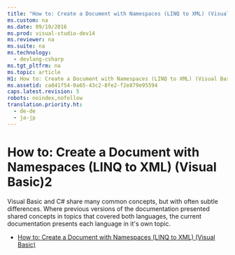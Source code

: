 ```yaml
---
title: "How to: Create a Document with Namespaces (LINQ to XML) (Visual Basic)2"
ms.custom: na
ms.date: 09/19/2016
ms.prod: visual-studio-dev14
ms.reviewer: na
ms.suite: na
ms.technology: 
  - devlang-csharp
ms.tgt_pltfrm: na
ms.topic: article
H1: How to: Create a Document with Namespaces (LINQ to XML) (Visual Basic)
ms.assetid: ca841f54-0a65-43c2-8fe2-f2e879e95594
caps.latest.revision: 5
robots: noindex,nofollow
translation.priority.ht: 
  - de-de
  - ja-jp
---
```

# How to: Create a Document with Namespaces (LINQ to XML) (Visual Basic)2
Visual Basic and C# share many common concepts, but with often subtle differences. Where previous versions of the documentation presented shared concepts in topics that covered both languages, the current documentation presents each language in it's own topic.  
  
-   [How to: Create a Document with Namespaces (LINQ to XML) (Visual Basic)](../vs140/How-to--Create-a-Document-with-Namespaces--LINQ-to-XML---Visual-Basic-1.md)
